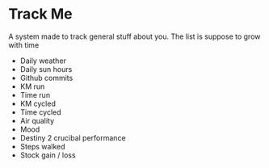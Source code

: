 # Track Me
A system made to track general stuff about you.
The list is suppose to grow with time

- Daily weather
- Daily sun hours
- Github commits
- KM run
- Time run
- KM cycled
- Time cycled
- Air quality
- Mood
- Destiny 2 crucibal performance
- Steps walked
- Stock gain / loss

